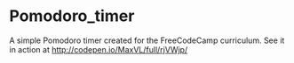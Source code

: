 # Pomodoro_timer

A simple Pomodoro timer created for the FreeCodeCamp curriculum. 
See it in action at http://codepen.io/MaxVL/full/rjVWjp/
